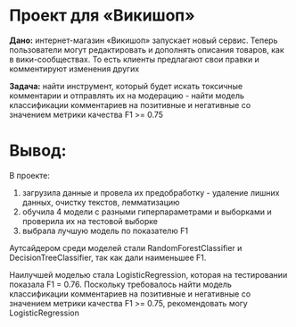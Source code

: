 # Проект для «Викишоп»

**Дано:** интернет-магазин «Викишоп» запускает новый сервис. Теперь пользователи могут редактировать и дополнять описания товаров, как в вики-сообществах. То есть клиенты предлагают свои правки и комментируют изменения других

**Задача:** найти инструмент, который будет искать токсичные комментарии и отправлять их на модерацию - найти модель классификации комментариев на позитивные и негативные со значением метрики качества F1 >= 0.75

# Вывод:
В проекте:
1. загрузила данные и провела их предобработку - удаление лишних данных, очистку текстов, лемматизацию 
2. обучила 4 модели с разными гиперпараметрами и выборками и проверила их на тестовой выборке
3. выбрала лучшую модель по показателю F1

Аутсайдером среди моделей стали RandomForestClassifier и DecisionTreeClassifier, так как дали наименьшее F1. 

Наилучшей моделью стала LogisticRegression, которая на тестировании показала F1 = 0.76. Поскольку требовалось найти модель классификации комментариев на позитивные и негативные со значением метрики качества F1 >= 0.75, рекомендовать могу LogisticRegression
